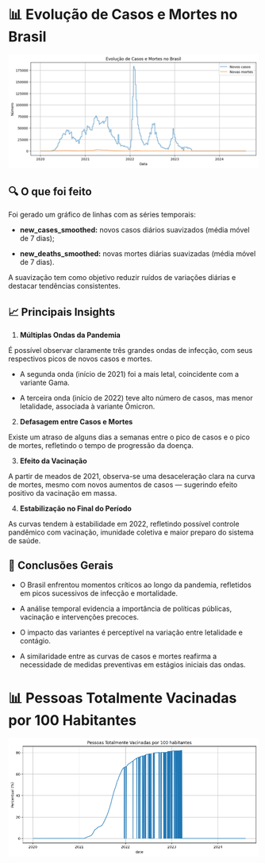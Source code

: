 # 📊 Evolução de Casos e Mortes no Brasil

<img src="reports/Evolução de Casos e Mortes no Brasil.png" width="800"/>


## 🔍 O que foi feito
Foi gerado um gráfico de linhas com as séries temporais:

- **new_cases_smoothed:** novos casos diários suavizados (média móvel de 7 dias);

- **new_deaths_smoothed:** novas mortes diárias suavizadas (média móvel de 7 dias).

A suavização tem como objetivo reduzir ruídos de variações diárias e destacar tendências consistentes.

## 📈 Principais Insights
1. **Múltiplas Ondas da Pandemia**
   
É possível observar claramente três grandes ondas de infecção, com seus respectivos picos de novos casos e mortes.

   - A segunda onda (início de 2021) foi a mais letal, coincidente com a variante Gama.

   - A terceira onda (início de 2022) teve alto número de casos, mas menor letalidade, associada à variante Ômicron.

2. **Defasagem entre Casos e Mortes**
   
Existe um atraso de alguns dias a semanas entre o pico de casos e o pico de mortes, refletindo o tempo de progressão da doença.

3. **Efeito da Vacinação**
   
A partir de meados de 2021, observa-se uma desaceleração clara na curva de mortes, mesmo com novos aumentos de casos — sugerindo efeito positivo da vacinação em massa.

4. **Estabilização no Final do Período**
   
As curvas tendem à estabilidade em 2022, refletindo possível controle pandêmico com vacinação, imunidade coletiva e maior preparo do sistema de saúde.

## 🧠 Conclusões Gerais
- O Brasil enfrentou momentos críticos ao longo da pandemia, refletidos em picos sucessivos de infecção e mortalidade.

- A análise temporal evidencia a importância de políticas públicas, vacinação e intervenções precoces.

- O impacto das variantes é perceptível na variação entre letalidade e contágio.

- A similaridade entre as curvas de casos e mortes reafirma a necessidade de medidas preventivas em estágios iniciais das ondas.

# 📊 Pessoas Totalmente Vacinadas por 100 Habitantes

<img src="reports/Pessoas Totalmente Vacinadas por 100 Habitantes.png" width="800"/>
